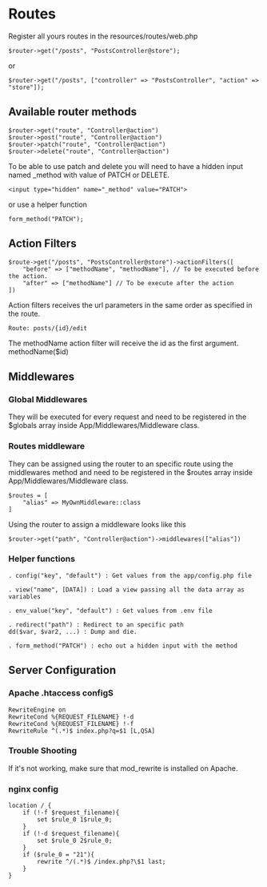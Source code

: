 # Routes

Register all yours routes in the resources/routes/web.php

    $router->get("/posts", "PostsController@store");

or

    $router->get("/posts", ["controller" => "PostsController", "action" => "store"]);

## Available router methods

    $router->get("route", "Controller@action")
    $router->post("route", "Controller@action")
    $router->patch("route", "Controller@action")
    $router->delete("route", "Controller@action")

To be able to use patch and delete you will need to have a hidden input named \_method with value of PATCH or DELETE.

    <input type="hidden" name="_method" value="PATCH">

or use a helper function

    form_method("PATCH");

## Action Filters

    $route->get("/posts", "PostsController@store")->actionFilters([
        "before" => ["methodName", "methodName"], // To be executed before the action.
        "after" => ["methodName"] // To be execute after the action
    ])

Action filters receives the url parameters in the same order as specified in the route.

    Route: posts/{id}/edit

The methodName action filter will receive the id as the first argument. methodName(\$id)

## Middlewares

### Global Middlewares

They will be executed for every request and need to be registered in the \$globals array inside App/Middlewares/Middleware class.

### Routes middleware

They can be assigned using the router to an specific route using the middlewares method and need to be registered in the \$routes array inside App/Middlewares/Middleware class.

    $routes = [
        "alias" => MyOwnMiddleware::class
    ]

Using the router to assign a middleware looks like this

    $router->get("path", "Controller@action")->middlewares(["alias"])

### Helper functions

    . config("key", "default") : Get values from the app/config.php file

    . view("name", [DATA]) : Load a view passing all the data array as variables

    . env_value("key", "default") : Get values from .env file

    . redirect("path") : Redirect to an specific path
    dd($var, $var2, ...) : Dump and die.

    . form_method("PATCH") : echo out a hidden input with the method

## Server Configuration

### Apache .htaccess configS

    RewriteEngine on
    RewriteCond %{REQUEST_FILENAME} !-d
    RewriteCond %{REQUEST_FILENAME} !-f
    RewriteRule ^(.*)$ index.php?q=$1 [L,QSA]

### Trouble Shooting

If it's not working, make sure that mod_rewrite is installed on Apache.

### nginx config

    location / {
        if (!-f $request_filename){
            set $rule_0 1$rule_0;
        }
        if (!-d $request_filename){
            set $rule_0 2$rule_0;
        }
        if ($rule_0 = "21"){
            rewrite ^/(.*)$ /index.php?\$1 last;
        }
    }

